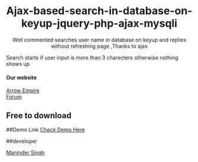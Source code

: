 <h1 align='center'> Ajax-based-search-in-database-on-keyup-jquery-php-ajax-mysqli</h1>
<p align='center'>Well commented searches user name in database on keyup and replies without refreshing page ,Thanks to ajax</p>

<p>Search starts if user input is more than 3 charecters otherwise nothing shows up</p>


<h4>Our website</h4>
<a href="https://arrowempire.com" target='_blank'>Arrow Empire</a><br>
<a href="https://86leaves.com" target='_blank'>Forum</a>

## Free to download 

##Demo Link
<a href="https://86leaves.com/knowledge-base/ajax-search-on-keyup-using-jquery-free-download-code/?preview_id=1731&preview_nonce=08980e3f96&post_format=standard&preview=true" target='_blank'>Check Demo Here</a>

##developer

<a href="https://manu.86leaves.com" target='_blank'>Maninder Singh</a>




